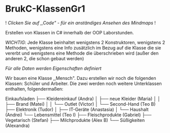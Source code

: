 # BrukC-KlassenGr1
! *Clicken Sie auf ,,Code" - für ein anständiges Ansehen des Mindmaps* !

Erstellen von Klassen in C# innerhalb der OOP Laborstunden.

*WICHTIG*: Jede Klasse beinhaltet wenigstens 2 Konstruktoren, wenigstens 2 Methoden, wenigstens eine Info zusätzlich im Bezug auf die Klasse die sie vererbt und wenigstens eine Methode die überschrieben wird (außer den anderen 2, die schon gebaut werden)

*Für alle Daten werden Eigenschaften definiert*

Wir bauen eine Klasse ,,Mensch". Dazu erstellen wir noch die folgenden Klassen: Schüler und Arbeiter. Die zwei werden noch weitere Unterklassen enthalten, folgendermaßen:

Einkaufsladen
 ├── Kleidereinkauf (Andra)
 │    ├── neue Kleider (Maria)
 │    │    ├── Brand (Matei)
 │    │    └── Outlet (Victor)
 │    └── Second-Hand (Teo B)
 ├── Elektronik (Tudor)
 │    ├── IT-Geräte (Anastasia)
 │    └── Haushalt (Andrei)
 └── Lebensmittel (Teo I)
      ├── Fleischprodukte (Gabriel)
      ├── Vegetarisch (Stefan)
      ├── Milchprodukte (Alex B)
      └── Süßigkeiten (Alexandra)


